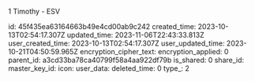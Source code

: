 1 Timothy - ESV

id: 45f435ea63164663b49e4cd00ab9c242
created_time: 2023-10-13T02:54:17.307Z
updated_time: 2023-11-06T22:43:33.813Z
user_created_time: 2023-10-13T02:54:17.307Z
user_updated_time: 2023-10-21T04:50:59.965Z
encryption_cipher_text: 
encryption_applied: 0
parent_id: a3cd33ba78ca40799f58a4aa922df79b
is_shared: 0
share_id: 
master_key_id: 
icon: 
user_data: 
deleted_time: 0
type_: 2